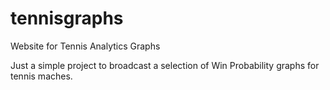 tennisgraphs
============

Website for Tennis Analytics Graphs

Just a simple project to broadcast a selection of Win Probability graphs for tennis maches. 
